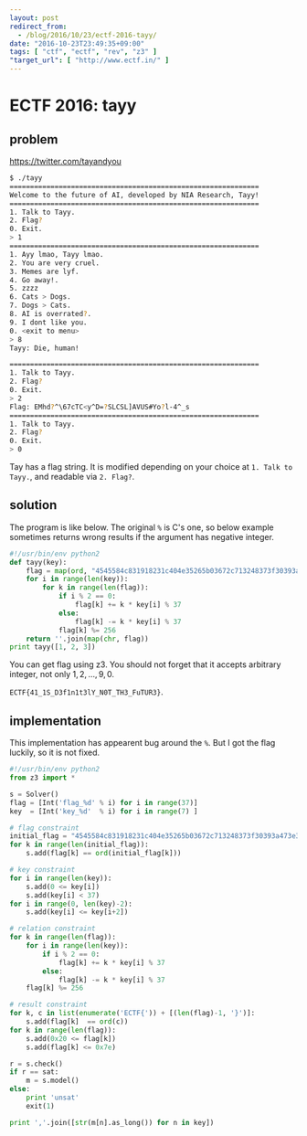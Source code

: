 ```yaml
---
layout: post
redirect_from:
  - /blog/2016/10/23/ectf-2016-tayy/
date: "2016-10-23T23:49:35+09:00"
tags: [ "ctf", "ectf", "rev", "z3" ]
"target_url": [ "http://www.ectf.in/" ]
---
```


# ECTF 2016: tayy

## problem

<https://twitter.com/tayandyou>

``` sh
$ ./tayy
=============================================================
Welcome to the future of AI, developed by NIA Research, Tayy!
=============================================================
1. Talk to Tayy.
2. Flag?
0. Exit.
> 1
=============================================================
1. Ayy lmao, Tayy lmao.
2. You are very cruel.
3. Memes are lyf.
4. Go away!.
5. zzzz
6. Cats > Dogs.
7. Dogs > Cats.
8. AI is overrated?.
9. I dont like you.
0. <exit to menu>
> 8
Tayy: Die, human!

=============================================================
1. Talk to Tayy.
2. Flag?
0. Exit.
> 2
Flag: EMhd?^\67cTC<y^D=?SLCSL]AVUS#Yo?l-4^_s
=============================================================
1. Talk to Tayy.
2. Flag?
0. Exit.
> 0
```

Tay has a flag string.
It is modified depending on your choice at `1. Talk to Tayy.`, and readable via `2. Flag?`.

## solution

The program is like below.
The original `%` is C's one, so below example sometimes returns wrong results if the argument has negative integer.

``` python
#!/usr/bin/env python2
def tayy(key):
    flag = map(ord, "4545584c831918231c404e35265b03672c713248373f30393a473e34214f5d694a28270a56".decode("hex"))
    for i in range(len(key)):
        for k in range(len(flag)):
            if i % 2 == 0:
                flag[k] += k * key[i] % 37
            else:
                flag[k] -= k * key[i] % 37
            flag[k] %= 256
    return ''.join(map(chr, flag))
print tayy([1, 2, 3])
```

You can get flag using z3. You should not forget that it accepts arbitrary integer, not only $1, 2, \dots, 9, 0$.

`ECTF{41_1S_D3f1n1t3lY_N0T_TH3_FuTUR3}`.

## implementation

This implementation has appearent bug around the `%`. But I got the flag luckily, so it is not fixed.

``` python
#!/usr/bin/env python2
from z3 import *

s = Solver()
flag = [Int('flag_%d' % i) for i in range(37)]
key  = [Int('key_%d'  % i) for i in range(7) ]

# flag constraint
initial_flag = "4545584c831918231c404e35265b03672c713248373f30393a473e34214f5d694a28270a56".decode('hex')
for k in range(len(initial_flag)):
    s.add(flag[k] == ord(initial_flag[k]))

# key constraint
for i in range(len(key)):
    s.add(0 <= key[i])
    s.add(key[i] < 37)
for i in range(0, len(key)-2):
    s.add(key[i] <= key[i+2])

# relation constraint
for k in range(len(flag)):
    for i in range(len(key)):
        if i % 2 == 0:
            flag[k] += k * key[i] % 37
        else:
            flag[k] -= k * key[i] % 37
    flag[k] %= 256

# result constraint
for k, c in list(enumerate('ECTF{')) + [(len(flag)-1, '}')]:
    s.add(flag[k]  == ord(c))
for k in range(len(flag)):
    s.add(0x20 <= flag[k])
    s.add(flag[k] <= 0x7e)

r = s.check()
if r == sat:
    m = s.model()
else:
    print 'unsat'
    exit(1)

print ','.join([str(m[n].as_long()) for n in key])
```
